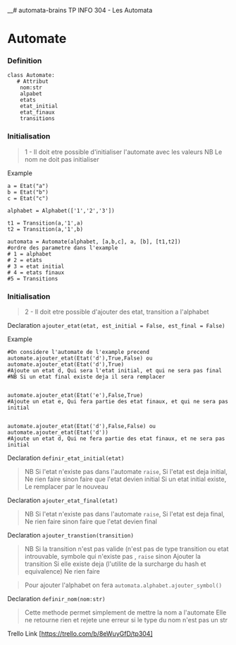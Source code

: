 __# automata-brains
TP INFO 304 - Les Automata

# Automate

### Definition
```
class Automate:
   # Attribut
    nom:str
    alpabet
    etats
    etat_initial
    etat_finaux
    transitions
```
### Initialisation
> 1 - Il doit etre possible d'initialiser l'automate avec les valeurs
NB Le nom ne doit pas initialiser

Example

```
a = Etat("a")
b = Etat("b")
c = Etat("c")

alphabet = Alphabet(['1','2','3'])

t1 = Transition(a,'1',a)
t2 = Transition(a,'1',b)
 
automata = Automate(alphabet, [a,b,c], a, [b], [t1,t2])
#ordre des parametre dans l'example 
# 1 = alphabet
# 2 = etats
# 3 = etat initial
# 4 = etats finaux
#5 = Transitions

```
### Initialisation
> 2 - Il doit etre possible d'ajouter des etat, transition a l'alphabet

Declaration `ajouter_etat(etat, est_initial = False, est_final = False)`

Example

```
#On considere l'automate de l'example precend
automate.ajouter_etat(Etat('d'),True,False) ou automate.ajouter_etat(Etat('d'),True) 
#Ajoute un etat d, Qui sera l'etat initial, et qui ne sera pas final
#NB Si un etat final existe deja il sera remplacer


automate.ajouter_etat(Etat('e'),False,True) 
#Ajoute un etat e, Qui fera partie des etat finaux, et qui ne sera pas initial


automate.ajouter_etat(Etat('d'),False,False) ou automate.ajouter_etat(Etat('d'))
#Ajoute un etat d, Qui ne fera partie des etat finaux, et ne sera pas initial

```

Declaration `definir_etat_initial(etat)`

> NB Si l'etat n'existe pas dans l'automate `raise`, Si l'etat est deja initial, Ne rien faire sinon faire que l'etat devien  initial
Si un etat initial existe, Le remplacer par le nouveau


Declaration `ajouter_etat_final(etat)`

>NB Si l'etat n'existe pas dans l'automate `raise`, Si l'etat est deja final, Ne rien faire sinon faire que l'etat devien final


Declaration `ajouter_transtion(transition)`

>NB Si la transition n'est pas valide (n'est pas de type transition ou etat introuvable, symbole qui n'existe pas , `raise` sinon Ajouter la transition
Si elle existe deja (l'utilite de la surcharge du hash et equivalence) Ne rien faire

> Pour ajouter l'alphabet on fera `automata.alphabet.ajouter_symbol()`


Declaration `definir_nom(nom:str)`

>Cette methode permet simplement de mettre la nom a l'automate Elle ne retourne rien et rejete une erreur si le type du nom n'est pas un str

Trello Link [https://trello.com/b/8eWuyGfD/tp304]
